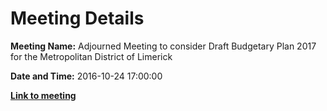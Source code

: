 # Meeting Details

**Meeting Name:** Adjourned Meeting to consider Draft Budgetary Plan 2017 for the Metropolitan District of Limerick

**Date and Time:** 2016-10-24 17:00:00

**<a href="https://www.limerick.ie/council/whats-on/adjourned-meeting-consider-draft-budgetary-plan-2017-metropolitan-district" target="_blank">Link to meeting</a>**
